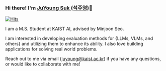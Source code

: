 ### Hi there! I'm [JuYoung Suk (석주영)](https://scottsuk0306.github.io/about)👋

[![Hits](https://hits.seeyoufarm.com/api/count/incr/badge.svg?url=https%3A%2F%2Fgithub.com%2Fscottsuk0306)](https://github.com/scottsuk0306)

I am a M.S. Student at KAIST AI, advised by Minjoon Seo.

I am interested in developing evaluation methods for {LLMs, VLMs, and others} and utilizing them to enhance its ability. I also love building applications for solving real world problems.

Reach out to me via email (juyoung@kaist.ac.kr) if you have any questions, or would like to collaborate with me!

